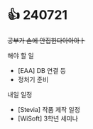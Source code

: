 # 👍 240721

~~공부가 손에 안집힌다아아아ㅏ~~

해야 할 일

* \[EAA] DB 연결 등
* 정처기 준비

내일 일정

* \[Stevia] 작품 제작 일정
* \[WiSoft] 3학년 세미나
